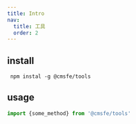 ```yaml
---
title: Intro
nav:
  title: 工具
  order: 2
---
```


## install

```base
 npm instal -g @cmsfe/tools
```

## usage

```js
import {some_method} from '@cmsfe/tools'

```
